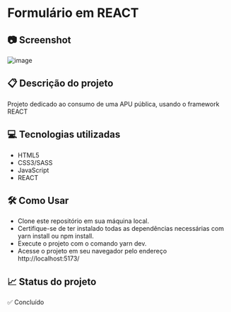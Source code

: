# Formulário em REACT

## 📷 Screenshot
![image](https://user-images.githubusercontent.com/83377646/235194894-76313e02-24e5-446f-b934-071fb7487596.png)


## 📋 Descrição do projeto
Projeto dedicado ao consumo de uma APU pública, usando o framework REACT

## 💻 Tecnologias utilizadas
- HTML5
- CSS3/SASS
- JavaScript
- REACT

## 🛠️ Como Usar
- Clone este repositório em sua máquina local.
- Certifique-se de ter instalado todas as dependências necessárias com yarn install ou npm install.
- Execute o projeto com o comando yarn dev.
- Acesse o projeto em seu navegador pelo endereço http://localhost:5173/

## 📈 Status do projeto
✅ Concluído
